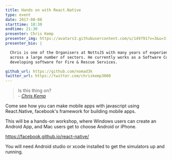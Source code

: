 ```yaml
---
title: Hands on with React.Native
type: event
date: 2017-08-08
starttime: 18:30
endtime: 21:30
presenter: Chris Kemp
presenter_img: https://avatars3.githubusercontent.com/u/149791?v=3&u=31f0d9e778f98852a3d3d6407c753d029235a640&s=400
presenter_bio: |

  Chris is one of the Organisers at NottsJS with many years of experience in IT
  across a large number of sectors. He currently works as a Software Contractor
  developing software for Fire & Rescue Services.

github_url: https://github.com/nomad3k
twitter_url: https://twitter.com/chriskemp3000
---
```


> Is this thing on?<br />- _[Chris Kemp](https://twitter.com/nomad3k/)_

Come see how you can make mobile apps with javascript using React.Native,
facebook's framework for building mobile apps.

This will be a hands-on workshop, where Windows users can create an Android App,
and Mac users get to choose Android or iPhone.

<https://facebook.github.io/react-native/>

You will need Android studio or xcode installed to get the simulators up and
running.

